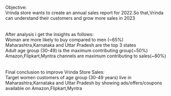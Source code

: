 Objective:<br>
Vrinda store wants to create an annual sales report for 2022.So that,Vrinda can understand their customers and grow more sales in 2023<br><br><br>
After analysis i get the insights as follows:<br>
Woman are more likely to buy compared to men (~65%)<br>
Maharashtra,Karnataka and Uttar Pradesh are the top 3 states<br>
Adult age group (30-49) is the maximum contributing group(~50%)<br>
Amazon,Flipkart,Myntra channels are maximum contributing to sales(~80%)<br><br><br>
Final conclusion to improve Vrinda Store Sales:<br>
Target women customers of age group (30-49 years) live in Maharashtra,Karnataka and Uttar Pradesh by showing ads/offers/coupons available on Amazon,Flipkart,Myntra
